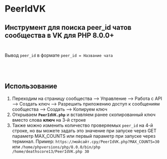 # PeerIdVK
## Инструмент для поиска peer_id чатов сообщества в VK для PHP 8.0.0+<br><br>

Вывод `peer_id` в формате `peer_id = Название чата`

<br><br>
## Использование
1. Переходим на страницу сообщества --> Управление --> Работа с API --> Создать ключ --> Разрешить приложению доступ к сообщениям сообщества --> Создать --> Копируем ключ
2. Открываем **`PeerIdVK.php`** и вставляем ранее скопированный ключ вместо слова **ключ** на 3-й строке
3. Также можно изменить количество проверяемых `peer_id` на 4-й строке, но вы можете задать это значение при запуске через GET параметр MAX_COUNTS или первый параметр при запуске через терминал. Пример: `https://мойсайт.сру/PeerIdVK.php?MAX_COUNTS=30` или `/home/phpversions/php/8.0.0/bin/php /home/deathscore13/PeerIdVK.php 30`
